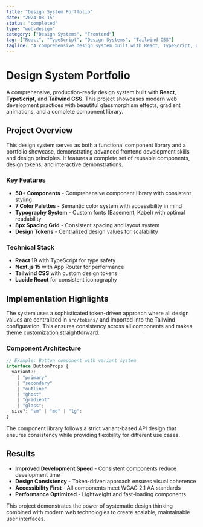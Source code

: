 ```yaml
---
title: "Design System Portfolio"
date: "2024-03-15"
status: "completed"
type: "web-design"
category: ["Design Systems", "Frontend"]
tag: ["React", "TypeScript", "Design Systems", "Tailwind CSS"]
tagline: "A comprehensive design system built with React, TypeScript, and Tailwind CSS"
---
```


# Design System Portfolio

A comprehensive, production-ready design system built with **React**, **TypeScript**, and **Tailwind CSS**. This project showcases modern web development practices with beautiful glassmorphism effects, gradient animations, and a complete component library.

## Project Overview

This design system serves as both a functional component library and a portfolio showcase, demonstrating advanced frontend development skills and design principles. It features a complete set of reusable components, design tokens, and interactive demonstrations.

### Key Features

- **50+ Components** - Comprehensive component library with consistent styling
- **7 Color Palettes** - Semantic color system with accessibility in mind
- **Typography System** - Custom fonts (Basement, Kabel) with optimal readability
- **8px Spacing Grid** - Consistent spacing and layout system
- **Design Tokens** - Centralized design values for scalability

### Technical Stack

- **React 19** with TypeScript for type safety
- **Next.js 15** with App Router for performance
- **Tailwind CSS** with custom design tokens
- **Lucide React** for consistent iconography

## Implementation Highlights

The system uses a sophisticated token-driven approach where all design values are centralized in `src/tokens/` and imported into the Tailwind configuration. This ensures consistency across all components and makes theme customization straightforward.

### Component Architecture

```typescript
// Example: Button component with variant system
interface ButtonProps {
  variant?:
    | "primary"
    | "secondary"
    | "outline"
    | "ghost"
    | "gradient"
    | "glass";
  size?: "sm" | "md" | "lg";
}
```

The component library follows a strict variant-based API design that ensures consistency while providing flexibility for different use cases.

## Results

- **Improved Development Speed** - Consistent components reduce development time
- **Design Consistency** - Token-driven approach ensures visual coherence
- **Accessibility First** - All components meet WCAG 2.1 AA standards
- **Performance Optimized** - Lightweight and fast-loading components

This project demonstrates the power of systematic design thinking combined with modern web technologies to create scalable, maintainable user interfaces.
